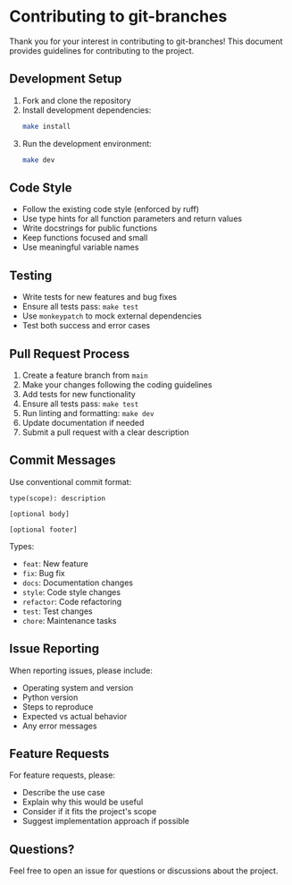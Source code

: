 # Contributing to git-branches

Thank you for your interest in contributing to git-branches! This document provides guidelines for contributing to the project.

## Development Setup

1. Fork and clone the repository
2. Install development dependencies:
   ```bash
   make install
   ```
3. Run the development environment:
   ```bash
   make dev
   ```

## Code Style

- Follow the existing code style (enforced by ruff)
- Use type hints for all function parameters and return values
- Write docstrings for public functions
- Keep functions focused and small
- Use meaningful variable names

## Testing

- Write tests for new features and bug fixes
- Ensure all tests pass: `make test`
- Use `monkeypatch` to mock external dependencies
- Test both success and error cases

## Pull Request Process

1. Create a feature branch from `main`
2. Make your changes following the coding guidelines
3. Add tests for new functionality
4. Ensure all tests pass: `make test`
5. Run linting and formatting: `make dev`
6. Update documentation if needed
7. Submit a pull request with a clear description

## Commit Messages

Use conventional commit format:
```
type(scope): description

[optional body]

[optional footer]
```

Types:
- `feat`: New feature
- `fix`: Bug fix
- `docs`: Documentation changes
- `style`: Code style changes
- `refactor`: Code refactoring
- `test`: Test changes
- `chore`: Maintenance tasks

## Issue Reporting

When reporting issues, please include:
- Operating system and version
- Python version
- Steps to reproduce
- Expected vs actual behavior
- Any error messages

## Feature Requests

For feature requests, please:
- Describe the use case
- Explain why this would be useful
- Consider if it fits the project's scope
- Suggest implementation approach if possible

## Questions?

Feel free to open an issue for questions or discussions about the project.
